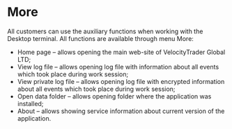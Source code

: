 # More

All customers can use the auxiliary functions when working with the Desktop terminal. All functions are available through menu More:

* Home page – allows opening the main web-site of VelocityTrader Global LTD;
* View log file – allows opening log file with information about all events which took place during work session;
* View private log file – allows opening log file with encrypted information about all events which took place during work session;
* Open data folder – allows opening folder where the application was installed; 
* About – allows showing service information about current version of the application.

